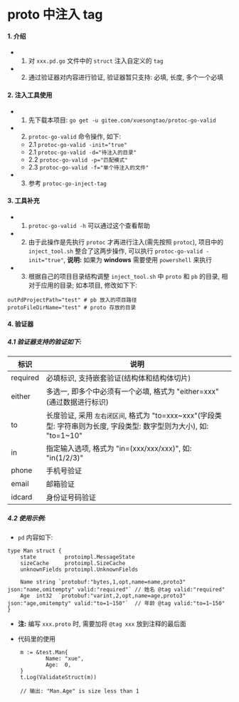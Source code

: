 # proto 中注入 tag
#### 1. 介绍
- 1. 对 `xxx.pd.go` 文件中的 `struct` 注入自定义的 `tag`
- 2. 通过验证器对内容进行验证, 验证器暂只支持: 必填, 长度, 多个一个必填


#### 2. 注入工具使用
- 1. 先下载本项目: `go get -u gitee.com/xuesongtao/protoc-go-valid`
- 2. `protoc-go-valid` 命令操作, 如下: 
    - 2.1 `protoc-go-valid -init="true"`
	- 2.1 `protoc-go-valid -d="待注入的目录"`
	- 2.2 `protoc-go-valid -p="匹配模式"`
	- 2.3 `protoc-go-valid -f="单个待注入的文件"`
- 3. 参考 `protoc-go-inject-tag`
	

#### 3. 工具补充
- 1. `protoc-go-valid -h` 可以通过这个查看帮助
- 2. 由于此操作是先执行 `protoc` 才再进行注入(需先按照 `protoc`), 项目中的 `inject_tool.sh` 整合了这两步操作, 可以执行 `protoc-go-valid -init="true"`, **说明:** 如果为 **windows** 需要使用 `powershell` 来执行
- 3. 根据自己的项目目录结构调整 `inject_tool.sh` 中 `proto` 和 `pb` 的目录, 相对于应用的目录; 如本项目, 修改如下下:
```
outPdProjectPath="test" # pb 放入的项目路径
protoFileDirName="test" # proto 存放的目录
```


#### 4. 验证器
##### 4.1 验证器支持的验证如下:
  
| 标识     | 说明                                                                                             |
| -------- | ------------------------------------------------------------------------------------------------ |
| required | 必填标识, 支持嵌套验证(结构体和结构体切片)                                                       |
| either   | 多选一, 即多个中必须有一个必填, 格式为 "either=xxx"(通过数据进行标识)                              |
| to       | 长度验证, 采用 `左右闭区间`, 格式为 "to=xxx\~xxx"(字段类型: 字符串则为长度, 字段类型: 数字型则为大小), 如: "to=1\~10" |
| in       | 指定输入选项, 格式为 "in=(xxx/xxx/xxx)", 如: "in(1/2/3)"                                             |
| phone    | 手机号验证                                                                                       |
| email    | 邮箱验证                                                                                         |
| idcard   | 身份证号码验证                                                                                   |


##### 4.2 使用示例:
-  `pd` 内容如下: 
```
type Man struct {
	state         protoimpl.MessageState
	sizeCache     protoimpl.SizeCache
	unknownFields protoimpl.UnknownFields

	Name string `protobuf:"bytes,1,opt,name=name,proto3" json:"name,omitempty" valid:"required"` // 姓名 @tag valid:"required"
	Age  int32  `protobuf:"varint,2,opt,name=age,proto3" json:"age,omitempty" valid:"to=1~150"`  // 年龄 @tag valid:"to=1~150"
}
```
- **注:** 编写 `xxx.proto` 时, 需要加将 `@tag xxx` 放到注释的最后面

- 代码里的使用
```
	m := &test.Man{
			Name: "xue",
			Age:  0,
	}
	t.Log(ValidateStruct(m))

	// 输出: "Man.Age" is size less than 1
```


